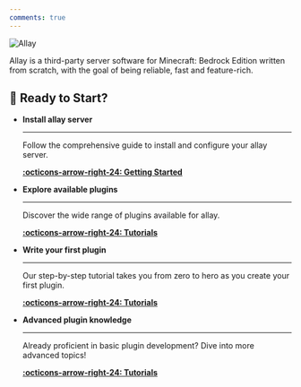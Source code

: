 ```yaml
---
comments: true
---
```


![Allay](https://socialify.git.ci/AllayMC/Allay/image?description=1&forks=1&issues=1&language=1&name=1&owner=1&pulls=1&stargazers=1&theme=Dark)

Allay is a third-party server software for Minecraft: Bedrock Edition written from scratch, with the goal of being
reliable, fast and feature-rich.

## 🚀 Ready to Start?

<div class="grid cards" markdown>

-   **Install allay server**

    ---

    Follow the comprehensive guide to install and configure your allay server.

    [**:octicons-arrow-right-24: Getting Started**](getting-started/installation)

-   **Explore available plugins**

    ---

    Discover the wide range of plugins available for allay.

    [**:octicons-arrow-right-24: Tutorials**](plugins)

-   **Write your first plugin**

    ---

    Our step-by-step tutorial takes you from zero to hero as you create your first plugin.

    [**:octicons-arrow-right-24: Tutorials**](tutorials/create-your-first-plugin)

-   **Advanced plugin knowledge**

    ---

    Already proficient in basic plugin development? Dive into more advanced topics!

    [**:octicons-arrow-right-24: Tutorials**](changelog)

</div>